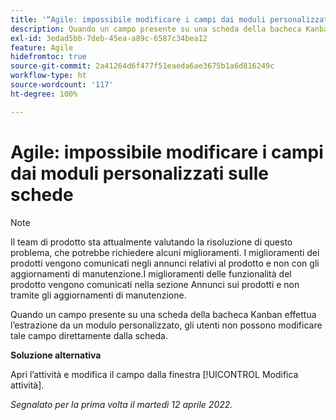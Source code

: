 ```yaml
---
title: '“Agile: impossibile modificare i campi dai moduli personalizzati sulle schede”'
description: Quando un campo presente su una scheda della bacheca Kanban effettua l’estrazione da un modulo personalizzato, gli utenti non possono modificare tale campo direttamente dalla scheda.
exl-id: 3edad5bb-7deb-45ea-a89c-6587c34bea12
feature: Agile
hidefromtoc: true
source-git-commit: 2a41264d6f477f51eaeda6ae3675b1a6d816249c
workflow-type: ht
source-wordcount: '117'
ht-degree: 100%

---
```


# Agile: impossibile modificare i campi dai moduli personalizzati sulle schede

>[!NOTE]
>
>Il team di prodotto sta attualmente valutando la risoluzione di questo problema, che potrebbe richiedere alcuni miglioramenti. I miglioramenti dei prodotti vengono comunicati negli annunci relativi al prodotto e non con gli aggiornamenti di manutenzione.I miglioramenti delle funzionalità del prodotto vengono comunicati nella sezione Annunci sui prodotti e non tramite gli aggiornamenti di manutenzione.

Quando un campo presente su una scheda della bacheca Kanban effettua l’estrazione da un modulo personalizzato, gli utenti non possono modificare tale campo direttamente dalla scheda.

**Soluzione alternativa**

Apri l’attività e modifica il campo dalla finestra [!UICONTROL Modifica attività].

_Segnalato per la prima volta il martedì 12 aprile 2022._
